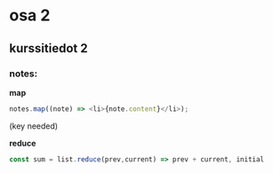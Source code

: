 # osa 2

## kurssitiedot 2

### notes:

**map**

```js
notes.map((note) => <li>{note.content}</li>);
```

(key needed)

**reduce**

```js
const sum = list.reduce(prev,current) => prev + current, initial
```

